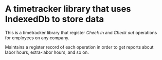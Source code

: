 # A timetracker library that uses IndexedDb to store data

This is a timetracker library that register *Check in* and *Check out* operations for employees on any company.

Maintains a register record of each operation in order to get reports about labor hours, extra-labor hours, and so on.

